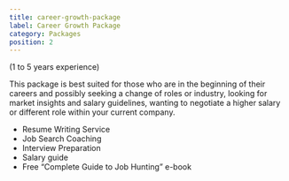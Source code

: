 ```yaml
---
title: career-growth-package
label: Career Growth Package
category: Packages
position: 2
---
```

(1 to 5 years
 experience)

This package is best suited for those who are in the beginning of their careers and possibly seeking a change of roles or industry, looking for market insights and salary guidelines, wanting to negotiate a higher salary or different role within your current company.

* Resume Writing Service
* Job Search Coaching
* Interview Preparation
* Salary guide
* Free “Complete Guide to Job Hunting” e-book
